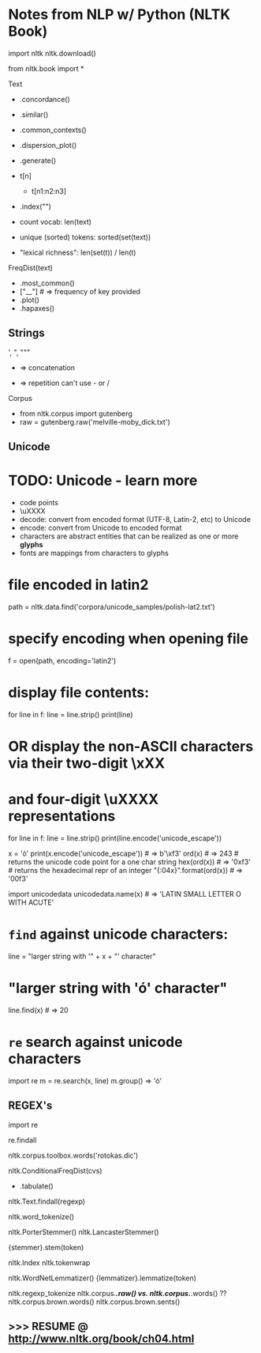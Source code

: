 # Notes from NLP w/ Python (NLTK Book)

import nltk
nltk.download()

from nltk.book import *


Text
- .concordance()
- .similar()
- .common_contexts()
- .dispersion_plot()
- .generate()
- t[n]
  - t[n1:n2:n3]
- .index("")

- count vocab: len(text)
- unique (sorted) tokens: sorted(set(text))
- "lexical richness": len(set(t)) / len(t)

FreqDist(text)
- .most_common()
- ["__"] # => frequency of key provided
- .plot()
- .hapaxes()

## Strings


', ", """
+ => concatenation
* => repetition
can't use - or /


Corpus
- from nltk.corpus import gutenberg
- raw = gutenberg.raw('melville-moby_dick.txt')


## Unicode

# TODO: Unicode - learn more

- code points
- \uXXXX 
- decode: convert from encoded format (UTF-8, Latin-2, etc) to Unicode
- encode: convert from Unicode to encoded format
- characters are abstract entities that can be realized as one or more **glyphs**
- fonts are mappings from characters to glyphs

# file encoded in latin2
path = nltk.data.find('corpora/unicode_samples/polish-lat2.txt')

# specify encoding when opening file
f = open(path, encoding='latin2')

# display file contents:
for line in f:
  line = line.strip()
  print(line)
  
  
# OR display the non-ASCII characters via their two-digit \xXX 
# and four-digit \uXXXX representations
for line in f:
  line = line.strip()
  print(line.encode('unicode_escape'))
  
  
x = 'ó'
print(x.encode('unicode_escape'))  # => b'\\xf3'
ord(x)  # => 243  # returns the unicode code point for a one char string
hex(ord(x))  # => '0xf3'  # returns the hexadecimal repr of an integer
"{:04x}".format(ord(x))  # => '00f3'

import unicodedata
unicodedata.name(x)  # => 'LATIN SMALL LETTER O WITH ACUTE'


# `find` against unicode characters:
line = "larger string with '" + x + "' character"
# "larger string with 'ó' character"
line.find(x)  # => 20

# `re` search against unicode characters
import re
m = re.search(x, line)
m.group() => 'ó'


## REGEX's

import re

re.findall

nltk.corpus.toolbox.words('rotokas.dic')

nltk.ConditionalFreqDist(cvs)
- .tabulate()

nltk.Text.findall(regexp)

nltk.word_tokenize()

nltk.PorterStemmer()
nltk.LancasterStemmer()

{stemmer}.stem(token)

nltk.Index
nltk.tokenwrap

nltk.WordNetLemmatizer()
{lemmatizer}.lemmatize(token)


nltk.regexp_tokenize
nltk.corpus.___.raw() vs. nltk.corpus.___.words() ??
nltk.corpus.brown.words()
nltk.corpus.brown.sents()

## >>> RESUME @ http://www.nltk.org/book/ch04.html

